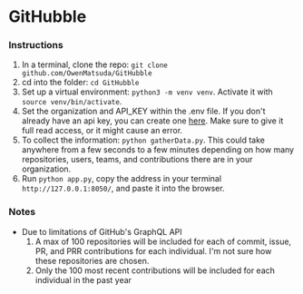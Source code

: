 # GitHubble

### Instructions

1. In a terminal, clone the repo: `git clone github.com/OwenMatsuda/GitHubble`
2. cd into the folder: `cd GitHubble`
3. Set up a virtual environment: `python3 -m venv venv`. Activate it with `source venv/bin/activate`.
4. Set the organization and API_KEY within the .env file. If you don't already have an api key, you can create one [here](https://github.com/settings/tokens). Make sure to give it full read access, or it might cause an error.
5. To collect the information: `python gatherData.py`. This could take anywhere from a few seconds to a few minutes depending on how many repositories, users, teams, and contributions there are in your organization.
6. Run `python app.py`, copy the address in your terminal `http://127.0.0.1:8050/`, and paste it into the browser.

### Notes

 - Due to limitations of GitHub's GraphQL API
     1. A max of 100 repositories will be included for each of commit, issue, PR, and PRR contributions for each individual. I'm not sure how these repositories are chosen.
     2. Only the 100 most recent contributions will be included for each individual in the past year
